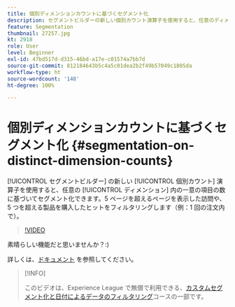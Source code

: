 ```yaml
---
title: 個別ディメンションカウントに基づくセグメント化
description: セグメントビルダーの新しい個別カウント演算子を使用すると、任意のディメンション内の一意の項目の数に基づいてセグメント化できます。5 ページを超えるページを表示した訪問や、5 つを超える製品を購入したヒットをフィルタリングします（例：1 回の注文内で）。
feature: Segmentation
thumbnail: 27257.jpg
kt: 2918
role: User
level: Beginner
exl-id: 47bd517d-d315-46bd-a17e-c01574a7bb7d
source-git-commit: 812184643b5c4a5c01dea2b2f49b57049c1805da
workflow-type: ht
source-wordcount: '148'
ht-degree: 100%

---
```


# 個別ディメンションカウントに基づくセグメント化 {#segmentation-on-distinct-dimension-counts}

[!UICONTROL セグメントビルダー] の新しい [!UICONTROL 個別カウント] 演算子を使用すると、任意の [!UICONTROL ディメンション] 内の一意の項目の数に基づいてセグメント化できます。5 ページを超えるページを表示した訪問や、5 つを超える製品を購入したヒットをフィルタリングします（例：1 回の注文内で）。

>[!VIDEO](https://video.tv.adobe.com/v/27257/?quality=12&learn=on)

素晴らしい機能だと思いませんか？:)

詳しくは、[ドキュメント](https://experienceleague.adobe.com/docs/analytics/components/segmentation/segment-reference/seg-operators.html?lang=ja) を参照してください。

>[!INFO]
>
> このビデオは、Experience League で無償で利用できる、[カスタムセグメント化と日付によるデータのフィルタリング](https://experienceleague.adobe.com/?recommended=Analytics-U-1-2021.1.filterdata&amp;lang=ja)コースの一部です。
